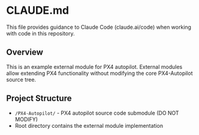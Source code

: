 # CLAUDE.md

This file provides guidance to Claude Code (claude.ai/code) when working with code in this repository.

## Overview

This is an example external module for PX4 autopilot. External modules allow extending PX4 functionality without modifying the core PX4-Autopilot source tree.

## Project Structure

- `/PX4-Autopilot/` - PX4 autopilot source code submodule (DO NOT MODIFY)
- Root directory contains the external module implementation
